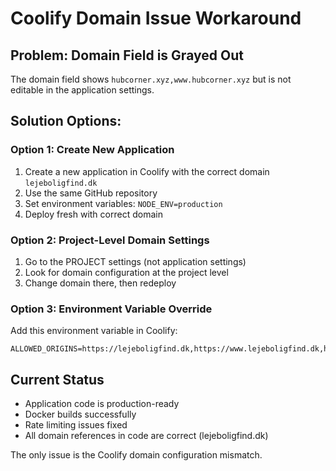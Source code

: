 # Coolify Domain Issue Workaround

## Problem: Domain Field is Grayed Out
The domain field shows `hubcorner.xyz,www.hubcorner.xyz` but is not editable in the application settings.

## Solution Options:

### Option 1: Create New Application
1. Create a new application in Coolify with the correct domain `lejeboligfind.dk`
2. Use the same GitHub repository
3. Set environment variables: `NODE_ENV=production`
4. Deploy fresh with correct domain

### Option 2: Project-Level Domain Settings
1. Go to the PROJECT settings (not application settings)
2. Look for domain configuration at the project level
3. Change domain there, then redeploy

### Option 3: Environment Variable Override
Add this environment variable in Coolify:
```
ALLOWED_ORIGINS=https://lejeboligfind.dk,https://www.lejeboligfind.dk,http://lejeboligfind.dk,http://www.lejeboligfind.dk
```

## Current Status
- Application code is production-ready
- Docker builds successfully 
- Rate limiting issues fixed
- All domain references in code are correct (lejeboligfind.dk)

The only issue is the Coolify domain configuration mismatch.